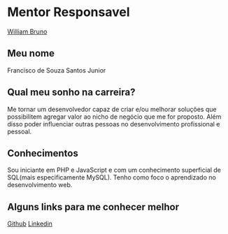 # Mentor Responsavel

[William Bruno](https://github.com/training-center/mentoria/blob/master/mentores/perfis/william_bruno.md)

## Meu nome

Francisco de Souza Santos Junior

## Qual meu sonho na carreira?

Me tornar um desenvolvedor capaz de criar e/ou melhorar soluções que possibilitem agregar valor ao nicho de negócio que me for 
proposto. Além disso poder influenciar outras pessoas no desenvolvimento profissional e pessoal.

## Conhecimentos

Sou iniciante em PHP e JavaScript e com um conhecimento superficial de SQL(mais especificamente MySQL).
Tenho como foco o aprendizado no desenvolvimento web.

## Alguns links para me conhecer melhor

[Github](https://github.com/fininhors)
[Linkedin](https://br.linkedin.com/in/fsouzajunior)
